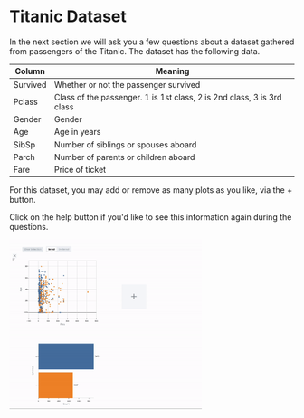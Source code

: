 # Titanic Dataset

In the next section we will ask you a few questions about a dataset gathered from passengers of the Titanic. The dataset has the following data. 


| Column | Meaning |
| -------- | ------- |
| Survived | Whether or not the passenger survived                                  |
| Pclass   | Class of the passenger. 1 is 1st class, 2 is 2nd class, 3 is 3rd class |
| Gender   | Gender                                                                 |
| Age      | Age in years                                                           |
| SibSp    | Number of siblings or spouses aboard                                   |
| Parch    | Number of parents or children aboard                                   |
| Fare     | Price of ticket                                                        |

For this dataset, you may add or remove as many plots as you like, via the + button.

Click on the help button if you'd like to see this information again during the questions.

<img src="./tutorialImages/addPlot.gif" width="auto" height="300px">
